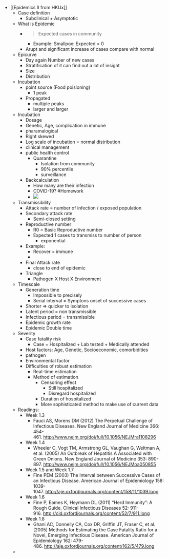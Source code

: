 - [[Epidemics II from HKUx]]
    - Case definition
        - Subclinical + Asymptotic
    - What is Epidemic
        - > Expected cases in community
            - Example: Smallpox: Expected = 0
        - Arupt and significant increase of cases compare with normal
    - Epicurve
        - Day again Number of new cases
        - Stratification of it can find out a lot of insight
        - Size
        - Distribution
    - Incubation
        - point source (Food poisioning)
            - 1 peak
        - Propagated 
            - multiple peaks
            - larger and larger
    - Incubation
        - Dosage
        - Genetic, Age, complication in immune
        - pharamalogical
        - Right skewed
        - Log scale of incubation = normal distribution
        - clinical management
        - public health control
            - Quarantine
                - Isolation from community
                - 90% percentile
                - surveillance
        - Backcalculation
            - How many are their infection
            - COVID-19? #Homework
            - ![](https://firebasestorage.googleapis.com/v0/b/firescript-577a2.appspot.com/o/imgs%2Fapp%2FIndieHacker%2F7GPeAnvo7x?alt=media&token=f78bbe2a-96b8-409a-866a-76b0219c1103)
    - Transmissibility
        - Attack rate = number of infection / exposed population
        - Secondary attack rate
            - Semi-closed setting 
        - Reproductive number
            - R0 = Basic Reproductive number
            - Expected 1 cases to transmiss to number of person
                - exponential
        - Example:
            - Recover = immune
            - 
        - Final Attack rate
            - close to end of epidemic
        - Triangle
            - Pathogen X Host X Environment
    - Timescale
        - Generation time
            - Impossible to precisely
            - Serial interval = Symptons onset of successive cases
        - Shorter => quicker to isolation
        - Latent period = non transmissible
        - Infectious period = transmissible
        - Epidemic growth rate
        - Epidemic Double time
    - Severity
        - Case fatality risk
            - Case = Hospitalized + Lab tested + Medically attended
        - Host factors: Age, Genetic, Socioeconomic, comorbidities
        - pathogen
        - Environmental factor
        - Difficulties of robust estimation
            - Real-time estimation
            - Method of estimation 
                - Censoring effect
                    - Still hospitalized
                    - Disregard hospitalized
                - Duration of hospitalized
                - More sophisticated method to make use of current data
    - Readings:
        - Week 1.3
            - Fauci AS, Morens DM (2012) The Perpetual Challenge of Infectious Diseases. New England Journal of Medicine 366: 454-461. http://www.nejm.org/doi/full/10.1056/NEJMra1108296
        - Week 1.4
            - Wheeler C, Vogt TM, Armstrong GL, Vaughan G, Weltman A, et al. (2005) An Outbreak of Hepatitis A Associated with Green Onions. New England Journal of Medicine 353: 890-897. http://www.nejm.org/doi/full/10.1056/NEJMoa050855
        - Week 1.5 and Week 1.7
            - Fine PEM (2003) The Interval between Successive Cases of an Infectious Disease. American Journal of Epidemiology 158: 1039-1047. http://aje.oxfordjournals.org/content/158/11/1039.long
        - Week 1.6
            - Fine P, Eames K, Heymann DL (2011) “Herd Immunity”: A Rough Guide. Clinical Infectious Diseases 52: 911-916. http://cid.oxfordjournals.org/content/52/7/911.long
        - Week 1.8
            - Ghani AC, Donnelly CA, Cox DR, Griffin JT, Fraser C, et al. (2005) Methods for Estimating the Case Fatality Ratio for a Novel, Emerging Infectious Disease. American Journal of Epidemiology 162: 479-486. http://aje.oxfordjournals.org/content/162/5/479.long
    - 
